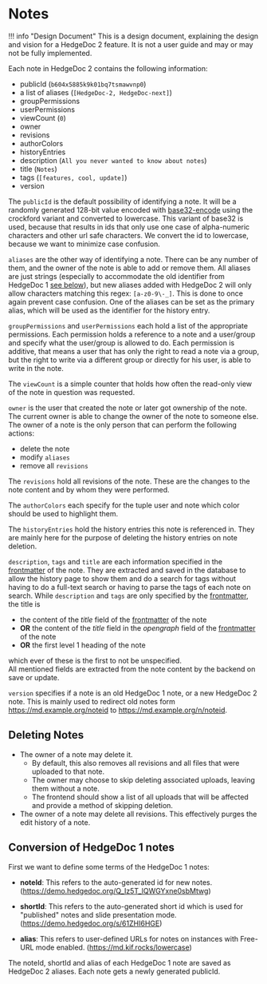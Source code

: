 # Notes

!!! info "Design Document"
    This is a design document, explaining the design and vision for a HedgeDoc 2
    feature. It is not a user guide and may or may not be fully implemented.

Each note in HedgeDoc 2 contains the following information:

- publicId (`b604x5885k9k01bq7tsmawvnp0`)
- a list of aliases (`[HedgeDoc-2, HedgeDoc-next]`)
- groupPermissions
- userPermissions
- viewCount (`0`)
- owner
- revisions
- authorColors
- historyEntries
- description (`All you never wanted to know about notes`)
- title (`Notes`)
- tags (`[features, cool, update]`)
- version

The `publicId` is the default possibility of identifying a note. It will be a randomly generated
128-bit value encoded with [base32-encode][base32-encode] using the crockford variant and converted
to lowercase. This variant of base32 is used, because that results in ids that only use one case of
alpha-numeric characters and other url safe characters. We convert the id to lowercase, because we
want to minimize case confusion.

`aliases` are the other way of identifying a note. There can be any number of them, and the owner
of the note is able to add or remove them. All aliases are just strings (especially to accommodate
the old identifier from HedgeDoc 1 [see below](#conversion-of-hedgedoc-1-notes)), but new aliases
added with HedgeDoc 2 will only allow characters matching this regex: `[a-z0-9\-_]`. This is done to
once again prevent case confusion. One of the aliases can be set as the primary alias, which will be
used as the identifier for the history entry.

`groupPermissions` and `userPermissions` each hold a list of the appropriate permissions.
Each permission holds a reference to a note and a user/group and specify what the user/group
is allowed to do.
Each permission is additive, that means a user that has only the right to read a note via a group,
but the right to write via a different group or directly for his user, is able to write in the note.

The `viewCount` is a simple counter that holds how often the read-only view of the note in question
was requested.

`owner` is the user that created the note or later got ownership of the note. The current owner is
able to change the owner of the note to someone else. The owner of a note is the only person that
can perform the following actions:

- delete the note
- modify `aliases`
- remove all `revisions`

The `revisions` hold all revisions of the note. These are the changes to the note content and by
whom they were performed.

The `authorColors` each specify for the tuple user and note which color should be used
to highlight them.

The `historyEntries` hold the history entries this note is referenced in. They are mainly here
for the purpose of deleting the history entries on note deletion.

`description`, `tags` and `title` are each information specified in the [frontmatter][frontmatter]
of the note. They are extracted and saved in the database to allow the history page to show them and
do a search for tags without having to do a full-text search or having to parse the tags of
each note on search.
While `description` and `tags` are only specified by the [frontmatter][frontmatter], the title is

- the content of the *title* field of the [frontmatter][frontmatter] of the note
- **OR** the content of the *title* field in the *opengraph* field of the [frontmatter][frontmatter]
  of the note
- **OR** the first level 1 heading of the note

which ever of these is the first to not be unspecified.  
All mentioned fields are extracted from the note content by the backend on save or update.

`version` specifies if a note is an old HedgeDoc 1 note, or a new HedgeDoc 2 note.
This is mainly used to redirect old notes form <https://md.example.org/noteid>
to <https://md.example.org/n/noteid>.

## Deleting Notes

- The owner of a note may delete it.
  - By default, this also removes all revisions and all files that were uploaded to that note.
  - The owner may choose to skip deleting associated uploads, leaving them without a note.
  - The frontend should show a list of all uploads that will be affected
    and provide a method of skipping deletion.
- The owner of a note may delete all revisions. This effectively purges the edit
  history of a note.

## Conversion of HedgeDoc 1 notes

First we want to define some terms of the HedgeDoc 1 notes:

- **noteId**: This refers to the auto-generated id for new notes.
  (<https://demo.hedgedoc.org/Q_Iz5T_lQWGYxne0sbMtwg>)

- **shortId**: This refers to the auto-generated short id which is used for "published" notes and
  slide presentation mode. (<https://demo.hedgedoc.org/s/61ZHI6HGE>)

- **alias**: This refers to user-defined URLs for notes on instances with Free-URL mode enabled.
  (<https://md.kif.rocks/lowercase>)

The noteId, shortId and alias of each HedgeDoc 1 note are saved as HedgeDoc 2 aliases.
Each note gets a newly generated publicId.

[frontmatter]: https://jekyllrb.com/docs/front-matter/
[base32-encode]: https://www.npmjs.com/package/base32-encode
